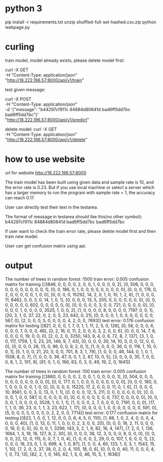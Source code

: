 # python 3
pip install -r requirements.txt
unzip shuffled-full-set-hashed.csv.zip
python webpage.py

# curling
train model, model already exists, please delete model first:

curl -X GET \
    -H "Content-Type: application/json" \
    "http://18.222.196.57:8000/api/v1/train"

test given message:

curl -X POST \
    -H "Content-Type: application/json" \
    -d '{"message": "b44297cf911c 84884d80641d bad6ff5dd7bc bad6ff5dd7bc"}'\
    "http://18.222.196.57:8000/api/v1/predict"

delete model:
curl -X GET \
    -H "Content-Type: application/json" \
    "http://18.222.196.57:8000/api/v1/delete"

# how to use website
url for website http://18.222.196.57:8000

The train model has been built using given data and sample rate is 10, and the error rate is 0.23. But if you use local machine or select a server which has a larger memory to run the program with sample rate = 1, the accuracy can reach 0.17.

User can directly test their text in the testarea.

The format of message in testarea should like this(no other symbol):
  b44297cf911c 84884d80641d bad6ff5dd7bc bad6ff5dd7bc

If user want to check the train error rate, please delete model first and then train new model.

User can get confusion matrix using api.

# output

The number of trees in random forest :1500
train error: 0.005
confusion matrix for training  [[3846, 0, 0, 0, 0, 2, 0, 0, 1, 0, 0, 0, 0, 2], [0, 506, 0, 0, 0, 0, 0, 0, 0, 0, 0, 0, 0, 1], [0, 0, 186, 0, 1, 0, 0, 0, 0, 0, 0, 0, 0, 0], [0, 0, 0, 178, 0, 2, 0, 0, 0, 0, 0, 1, 0, 0], [0, 0, 0, 0, 15292, 14, 2, 0, 1, 0, 10, 1, 2, 6], [1, 0, 0, 0, 11, 8462, 0, 0, 3, 0, 14, 1, 0, 1], [0, 0, 0, 0, 13, 5, 205, 0, 0, 0, 0, 0, 0, 0], [0, 0, 0, 0, 0, 0, 0, 602, 0, 0, 0, 0, 0, 0], [0, 0, 0, 0, 0, 3, 0, 0, 721, 0, 0, 0, 0, 0], [0, 0, 0, 0, 1, 0, 0, 0, 0, 3525, 1, 0, 0, 2], [1, 0, 0, 0, 0, 8, 0, 0, 0, 0, 7197, 0, 0, 1], [20, 3, 1, 0, 37, 22, 0, 2, 0, 5, 23, 642, 0, 21], [0, 0, 0, 0, 1, 0, 0, 0, 0, 0, 0, 0, 567, 0], [2, 0, 0, 0, 5, 0, 0, 0, 0, 4, 2, 0, 0, 7693]]
test error: 0.176
confusion matrix for testing  [[821, 0, 0, 0, 1, 7, 0, 1, 1, 11, 2, 5, 0, 126], [0, 58, 0, 0, 0, 6, 0, 0, 0, 7, 0, 0, 0, 46], [0, 2, 16, 0, 11, 2, 0, 0, 0, 3, 2, 0, 0, 6], [0, 0, 0, 14, 7, 8, 0, 0, 0, 0, 19, 0, 0, 0], [2, 0, 2, 0, 3250, 143, 9, 4, 0, 6, 72, 8, 7, 137], [3, 1, 0, 0, 117, 1759, 1, 5, 23, 20, 146, 9, 7, 43], [0, 0, 0, 0, 30, 14, 10, 0, 0, 0, 12, 0, 0, 0], [0, 0, 0, 0, 26, 13, 0, 96, 0, 0, 9, 2, 0, 1], [1, 0, 0, 0, 0, 36, 0, 0, 116, 1, 10, 0, 0, 1], [5, 1, 0, 0, 21, 20, 0, 0, 0, 701, 8, 3, 1, 79], [1, 0, 0, 0, 46, 144, 0, 1, 0, 1, 1558, 8, 0, 7], [1, 0, 0, 0, 36, 47, 0, 0, 1, 2, 87, 13, 0, 5], [3, 0, 0, 0, 35, 7, 0, 0, 0, 8, 1, 2, 101, 9], [81, 0, 1, 0, 166, 63, 0, 3, 0, 49, 19, 2, 0, 1641]]

The number of trees in random forest :100
train error: 0.005
confusion matrix for training  [[3860, 0, 0, 0, 0, 2, 0, 0, 1, 0, 0, 0, 0, 1], [0, 504, 0, 0, 0, 0, 0, 0, 0, 0, 0, 0, 0, 0], [0, 0, 177, 0, 1, 0, 0, 0, 0, 0, 0, 0, 0, 0], [0, 0, 0, 180, 0, 1, 0, 0, 0, 0, 0, 1, 0, 0], [0, 0, 0, 0, 15225, 17, 2, 0, 0, 0, 11, 0, 1, 6], [1, 0, 0, 0, 10, 8561, 0, 0, 3, 0, 13, 0, 1, 1], [0, 0, 0, 0, 12, 5, 211, 0, 0, 0, 0, 0, 0, 0], [0, 0, 0, 0, 1, 0, 0, 587, 0, 0, 0, 0, 0, 0], [0, 0, 0, 0, 0, 5, 0, 0, 737, 0, 0, 0, 0, 0], [0, 0, 0, 0, 1, 0, 0, 0, 0, 3528, 1, 0, 1, 1], [1, 0, 0, 0, 2, 7, 0, 0, 0, 0, 7191, 0, 0, 0], [17, 1, 1, 0, 36, 23, 0, 1, 1, 3, 23, 622, 1, 17], [0, 0, 0, 0, 1, 0, 0, 0, 0, 0, 0, 0, 591, 0], [5, 0, 0, 0, 5, 0, 0, 0, 0, 2, 2, 0, 0, 7714]]
test error: 0.177
confusion matrix for testing  [[823, 1, 0, 0, 1, 12, 0, 0, 0, 6, 4, 5, 0, 110], [1, 68, 1, 0, 2, 4, 0, 0, 0, 4, 0, 0, 0, 40], [1, 0, 13, 0, 11, 1, 0, 0, 0, 2, 3, 0, 0, 20], [0, 0, 0, 18, 2, 11, 0, 0, 0, 0, 16, 0, 0, 0], [0, 0, 0, 1, 3299, 143, 5, 2, 1, 6, 82, 16, 4, 147], [7, 2, 0, 1, 136, 1684, 1, 3, 18, 18, 127, 8, 2, 30], [0, 0, 0, 0, 38, 12, 3, 0, 0, 0, 8, 0, 0, 0], [0, 0, 0, 0, 22, 12, 0, 115, 0, 0, 7, 1, 0, 4], [1, 0, 0, 0, 2, 29, 0, 0, 107, 1, 6, 0, 0, 1], [3, 0, 0, 0, 18, 23, 0, 1, 0, 699, 4, 1, 0, 87], [1, 0, 0, 4, 60, 133, 1, 0, 3, 1, 1543, 15, 1, 10], [7, 2, 0, 3, 37, 38, 0, 2, 0, 4, 105, 18, 0, 6], [0, 0, 0, 0, 40, 11, 0, 0, 0, 4, 1, 0, 73, 13], [82, 2, 1, 0, 145, 62, 1, 5, 0, 46, 15, 5, 1, 1638]]
